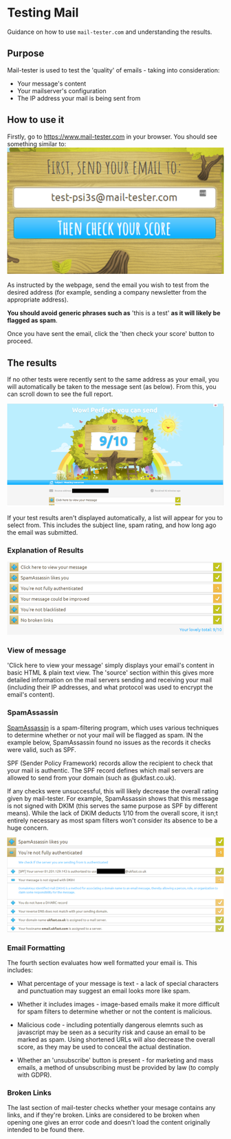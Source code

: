 # Testing Mail

Guidance on how to use `mail-tester.com` and understanding the results.

## **Purpose**
Mail-tester is used to test the 'quality' of emails - taking into consideration:
* Your message's content
* Your mailserver's configuration
* The IP address your mail is being sent from

## **How to use it**
Firstly, go to https://www.mail-tester.com in your browser. You should see something similar to:
![Mailtester_1](files/Mailtester1.PNG)

As instructed by the webpage, send the email you wish to test from the desired address (for example, sending a company newsletter from the appropriate address).

**You should avoid generic phrases such as** 'this is a test' **as it will likely be flagged as spam**.

Once you have sent the email, click the 'then check your score' button to proceed.

## **The results**
If no other tests were recently sent to the same address as your email, you will automatically be taken to the message sent (as below). From this, you can scroll down to see the full report.

![Mailtester_2](files/Mailtester2.PNG)

If your test results aren't displayed automatically, a list will appear for you to select from. This includes the subject line, spam rating, and how long ago the email was submitted.

### **Explanation of Results**
![Mailtester_3](files/Mailtester3.PNG)

### View of message
'Click here to view your message' simply displays your email's content in basic HTML & plain text view. The 'source' section within this gives more detailed information on the mail servers sending and receiving your mail (including their IP addresses, and what protocol was used to encrypt the email's content).

### SpamAssassin
[SpamAssassin](https://spamassassin.apache.org/) is a spam-filtering program, which uses various techniques to determine whether or not your mail will be flagged as spam. IN the example below, SpamAssassin found no issues as the records it
checks were valid, such as SPF.

SPF (Sender Policy Framework) records allow the recipient to check that your mail is authentic. The SPF record defines which mail servers are allowed to send from your domain (such as @ukfast.co.uk).

If any checks were unsuccessful, this will likely decrease the overall rating given by mail-tester. For example, SpamAssassin shows that this message is not signed with DKIM (this serves the same purpose as SPF by different means). While the lack of DKIM deducts 1/10 from the overall score, it isn;t entirely necessary as most spam filters won't consider its absence to be a huge concern.

![Mailtester_4](files/Mailtester4.PNG)

### Email Formatting

The fourth section evaluates how well formatted your email is. This includes:

* What percentage of your message is text - a lack of special characters and punctuation may suggest an email looks more like spam.

* Whether it includes images - image-based emails make it more difficult for spam filters to determine whether or not the content is malicious. 

* Malicious code - including potentially dangerous elemnts such as javascript may be seen as a security risk and cause an email to be marked as spam. Using shortened URLs will also decrease the overall score, as they may be used to conceal the actual destination.

* Whether an 'unsubscribe' button is present - for marketing and mass emails, a method of unsubscribing must be provided by law (to comply with GDPR).

###  Broken Links
The last section of mail-tester checks whether your mesage contains any links, and if they're broken. Links are considered to be broken when opening one gives an error code and doesn't load the content originally intended to be found there.

